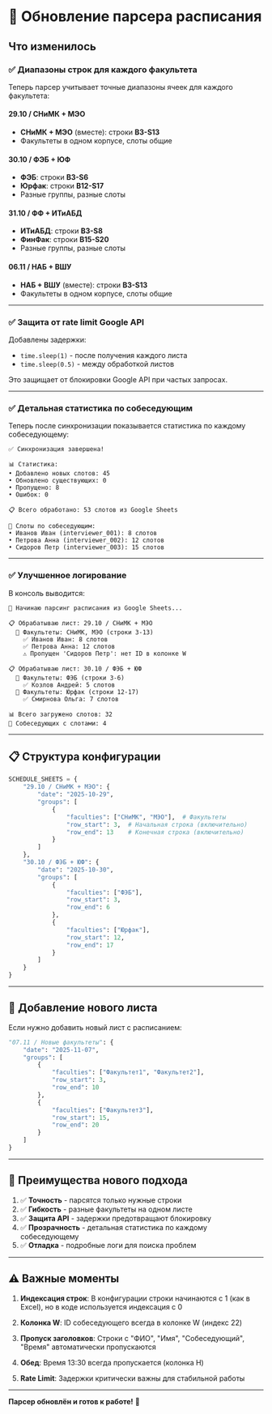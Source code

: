 # 🔄 Обновление парсера расписания

## Что изменилось

### ✅ Диапазоны строк для каждого факультета

Теперь парсер учитывает точные диапазоны ячеек для каждого факультета:

#### **29.10 / СНиМК + МЭО**
- **СНиМК + МЭО** (вместе): строки **B3-S13**
- Факультеты в одном корпусе, слоты общие

#### **30.10 / ФЭБ + ЮФ**
- **ФЭБ**: строки **B3-S6**
- **Юрфак**: строки **B12-S17**
- Разные группы, разные слоты

#### **31.10 / ФФ + ИТиАБД**
- **ИТиАБД**: строки **B3-S8**
- **ФинФак**: строки **B15-S20**
- Разные группы, разные слоты

#### **06.11 / НАБ + ВШУ**
- **НАБ + ВШУ** (вместе): строки **B3-S13**
- Факультеты в одном корпусе, слоты общие

---

### ✅ Защита от rate limit Google API

Добавлены задержки:
- `time.sleep(1)` - после получения каждого листа
- `time.sleep(0.5)` - между обработкой листов

Это защищает от блокировки Google API при частых запросах.

---

### ✅ Детальная статистика по собеседующим

Теперь после синхронизации показывается статистика по каждому собеседующему:

```
✅ Синхронизация завершена!

📊 Статистика:
• Добавлено новых слотов: 45
• Обновлено существующих: 0
• Пропущено: 8
• Ошибок: 0

📋 Всего обработано: 53 слотов из Google Sheets

👥 Слоты по собеседующим:
• Иванов Иван (interviewer_001): 8 слотов
• Петрова Анна (interviewer_002): 12 слотов
• Сидоров Петр (interviewer_003): 15 слотов
```

---

### ✅ Улучшенное логирование

В консоль выводится:

```
🔄 Начинаю парсинг расписания из Google Sheets...

📋 Обрабатываю лист: 29.10 / СНиМК + МЭО
  📌 Факультеты: СНиМК, МЭО (строки 3-13)
    ✅ Иванов Иван: 8 слотов
    ✅ Петрова Анна: 12 слотов
    ⚠️ Пропущен 'Сидоров Петр': нет ID в колонке W

📋 Обрабатываю лист: 30.10 / ФЭБ + ЮФ
  📌 Факультеты: ФЭБ (строки 3-6)
    ✅ Козлов Андрей: 5 слотов
  📌 Факультеты: Юрфак (строки 12-17)
    ✅ Смирнова Ольга: 7 слотов

📊 Всего загружено слотов: 32
👥 Собеседующих с слотами: 4
```

---

## 📋 Структура конфигурации

```python
SCHEDULE_SHEETS = {
    "29.10 / СНиМК + МЭО": {
        "date": "2025-10-29",
        "groups": [
            {
                "faculties": ["СНиМК", "МЭО"],  # Факультеты
                "row_start": 3,  # Начальная строка (включительно)
                "row_end": 13    # Конечная строка (включительно)
            }
        ]
    },
    "30.10 / ФЭБ + ЮФ": {
        "date": "2025-10-30",
        "groups": [
            {
                "faculties": ["ФЭБ"],
                "row_start": 3,
                "row_end": 6
            },
            {
                "faculties": ["Юрфак"],
                "row_start": 12,
                "row_end": 17
            }
        ]
    }
}
```

---

## 🔧 Добавление нового листа

Если нужно добавить новый лист с расписанием:

```python
"07.11 / Новые факультеты": {
    "date": "2025-11-07",
    "groups": [
        {
            "faculties": ["Факультет1", "Факультет2"],
            "row_start": 3,
            "row_end": 10
        },
        {
            "faculties": ["Факультет3"],
            "row_start": 15,
            "row_end": 20
        }
    ]
}
```

---

## 🎯 Преимущества нового подхода

1. ✅ **Точность** - парсятся только нужные строки
2. ✅ **Гибкость** - разные факультеты на одном листе
3. ✅ **Защита API** - задержки предотвращают блокировку
4. ✅ **Прозрачность** - детальная статистика по каждому собеседующему
5. ✅ **Отладка** - подробные логи для поиска проблем

---

## ⚠️ Важные моменты

1. **Индексация строк**: В конфигурации строки начинаются с 1 (как в Excel), но в коде используется индексация с 0

2. **Колонка W**: ID собеседующего всегда в колонке W (индекс 22)

3. **Пропуск заголовков**: Строки с "ФИО", "Имя", "Собеседующий", "Время" автоматически пропускаются

4. **Обед**: Время 13:30 всегда пропускается (колонка H)

5. **Rate Limit**: Задержки критически важны для стабильной работы

---

**Парсер обновлён и готов к работе!** 🚀

